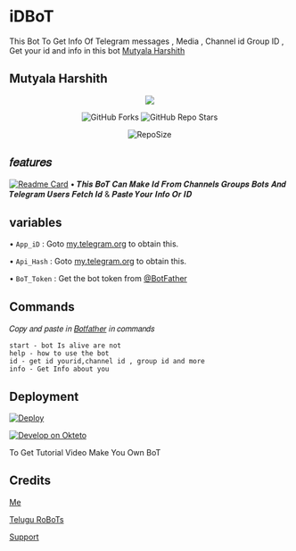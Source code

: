 # iDBoT
This Bot To Get Info Of Telegram messages , Media , Channel id Group ID , Get your id and info in this bot [Mutyala Harshith](https://t.me/MutyalaHarshith)
## Mutyala Harshith
<p align="center"><a href="https://github.com/TeleGraMaN/iDBoT"><img src="https://telegra.ph/file/236794ce4bb2213eaae1e.jpg"></a></p>
<p align="center" > <img alt="GitHub Forks" src="https://img.shields.io/github/forks/TeleGraMaN/iDBoT?label=%F0%9F%8D%B4Forks&logoColor=blue&style=circle"> <img alt="GitHub Repo Stars" src="https://img.shields.io/github/stars/TeleGraMaN/iDBoT?label=%E2%AD%90%EF%B8%8FStars&logoColor=blue&style=circle"> </p>
<p align="center" > <img alt="RepoSize" src="https://img.shields.io/github/repo-size/TeleGraMaN/iDBoT?label=🗃️ Repo Size&logoColor=blue&style=circle"></p>

 ## 𝑓𝑒𝑎𝑡𝑢𝑟𝑒𝑠

[![Readme Card](https://github-readme-stats.vercel.app/api/pin/?username=TeleGraMaN&repo=iDBoT&theme=social)](https://github.com/TeleGraMaN/iDBoT&bg_color=grey)
•  𝑻𝒉𝒊𝒔 𝑩𝒐𝑻 𝑪𝒂𝒏 𝑴𝒂𝒌𝒆 𝑰𝒅 𝑭𝒓𝒐𝒎 𝑪𝒉𝒂𝒏𝒏𝒆𝒍𝒔 𝑮𝒓𝒐𝒖𝒑𝒔 𝑩𝒐𝒕𝒔 𝑨𝒏𝒅 𝑻𝒆𝒍𝒆𝒈𝒓𝒂𝒎 𝑼𝒔𝒆𝒓𝒔
𝑭𝒆𝒕𝒄𝒉 𝑰𝒅 & 𝑷𝒂𝒔𝒕𝒆 𝒀𝒐𝒖𝒓 𝑰𝒏𝒇𝒐 𝑶𝒓 𝑰𝑫

## variables
• `App_iD` : Goto [my.telegram.org](my.telegram.org) to obtain this.

• `Api_Hash` : Goto [my.telegram.org](my.telegram.org) to obtain this.

• `BoT_Token` : Get the bot token from [@BotFather](https://t.me/botfather)

## Commands
 𝐶𝑜𝑝𝑦 𝑎𝑛𝑑 𝑝𝑎𝑠𝑡𝑒 𝑖𝑛 [𝐵𝑜𝑡𝑓𝑎𝑡ℎ𝑒𝑟](https://t.me/Botfather) 𝑖𝑛 𝑐𝑜𝑚𝑚𝑎𝑛𝑑𝑠
```MH
start - bot Is alive are not
help - how to use the bot
id - get id yourid,channel id , group id and more 
info - Get Info about you
```
## Deployment

[![Deploy](https://www.herokucdn.com/deploy/button.svg)](https://heroku.com/deploy)


[![Develop on Okteto](https://okteto.com/develop-okteto.svg)](https://cloud.okteto.com/deploy?template=https://github.com/Mega-Hero/iDBoT)


To Get Tutorial Video Make You Own BoT

## Credits 
[Me](https://t.me/MutyalaHarshith)

[Telugu RoBoTs](https://t.me/Telugu_Robots)

[Support](https://t.me/MHGcHaT)
